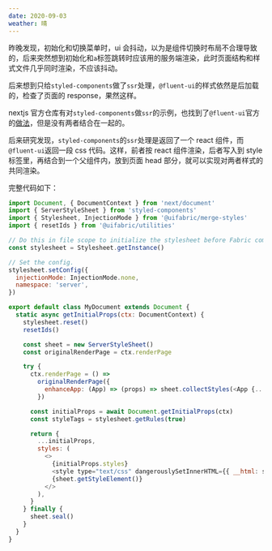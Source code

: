 ```yaml
---
date: 2020-09-03
weather: 晴
---
```


昨晚发现，初始化和切换菜单时，ui 会抖动，以为是组件切换时布局不合理导致的，后来突然想到初始化和`a`标签跳转时应该用的服务端渲染，此时页面结构和样式文件几乎同时渲染，不应该抖动。

后来想到只给`styled-components`做了`ssr`处理，`@fluent-ui`的样式依然是后加载的，检查了页面的 response，果然这样。

nextjs 官方仓库有对`styled-components`做`ssr`的示例，也找到了`@fluent-ui`官方的[做法](https://github.com/microsoft/fluentui/wiki/Server-side-rendering-and-browserless-testing#nextjs-setup)，但是没有两者结合在一起的。

后来研究发现，`styled-components`的`ssr`处理是返回了一个 react 组件，而`@fluent-ui`返回一段 css 代码。这样，前者按 react 组件渲染，后者写入到 style 标签里，再结合到一个父组件内，放到页面 head 部分，就可以实现对两者样式的共同渲染。

完整代码如下：

```js
import Document, { DocumentContext } from 'next/document'
import { ServerStyleSheet } from 'styled-components'
import { Stylesheet, InjectionMode } from '@uifabric/merge-styles'
import { resetIds } from '@uifabric/utilities'

// Do this in file scope to initialize the stylesheet before Fabric components are imported.
const stylesheet = Stylesheet.getInstance()

// Set the config.
stylesheet.setConfig({
  injectionMode: InjectionMode.none,
  namespace: 'server',
})

export default class MyDocument extends Document {
  static async getInitialProps(ctx: DocumentContext) {
    stylesheet.reset()
    resetIds()

    const sheet = new ServerStyleSheet()
    const originalRenderPage = ctx.renderPage

    try {
      ctx.renderPage = () =>
        originalRenderPage({
          enhanceApp: (App) => (props) => sheet.collectStyles(<App {...props} />),
        })

      const initialProps = await Document.getInitialProps(ctx)
      const styleTags = stylesheet.getRules(true)

      return {
        ...initialProps,
        styles: (
          <>
            {initialProps.styles}
            <style type="text/css" dangerouslySetInnerHTML={{ __html: styleTags }} />
            {sheet.getStyleElement()}
          </>
        ),
      }
    } finally {
      sheet.seal()
    }
  }
}
```
